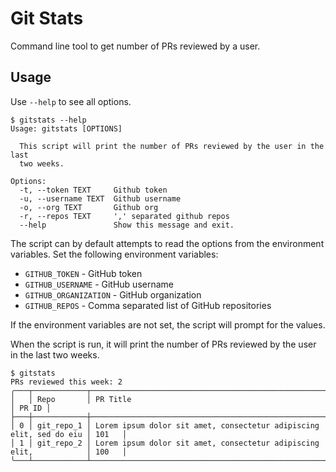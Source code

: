 # Git Stats

Command line tool to get number of PRs reviewed by a user.

## Usage
Use `--help` to see all options.
```
$ gitstats --help
Usage: gitstats [OPTIONS]

  This script will print the number of PRs reviewed by the user in the last
  two weeks.

Options:
  -t, --token TEXT     Github token
  -u, --username TEXT  Github username
  -o, --org TEXT       Github org
  -r, --repos TEXT     ',' separated github repos
  --help               Show this message and exit.
```

The script can by default attempts to read the options from the environment variables. Set the following environment variables:

* `GITHUB_TOKEN` - GitHub token
* `GITHUB_USERNAME` - GitHub username
* `GITHUB_ORGANIZATION` - GitHub organization
* `GITHUB_REPOS` - Comma separated list of GitHub repositories

If the environment variables are not set, the script will prompt for the values.

When the script is run, it will print the number of PRs reviewed by the user in the last two weeks.

```
$ gitstats
PRs reviewed this week: 2
╭───┬────────────┬─────────────────────────────────────────────────────────────────────┬───────╮
│   │ Repo       │ PR Title                                                            │ PR ID │
├───┼────────────┼─────────────────────────────────────────────────────────────────────┼───────┤
│ 0 │ git_repo_1 │ Lorem ipsum dolor sit amet, consectetur adipiscing elit, sed do eiu │ 101   │
│ 1 │ git_repo_2 │ Lorem ipsum dolor sit amet, consectetur adipiscing elit,            │ 100   │
╰───┴────────────┴─────────────────────────────────────────────────────────────────────┴───────╯
```
